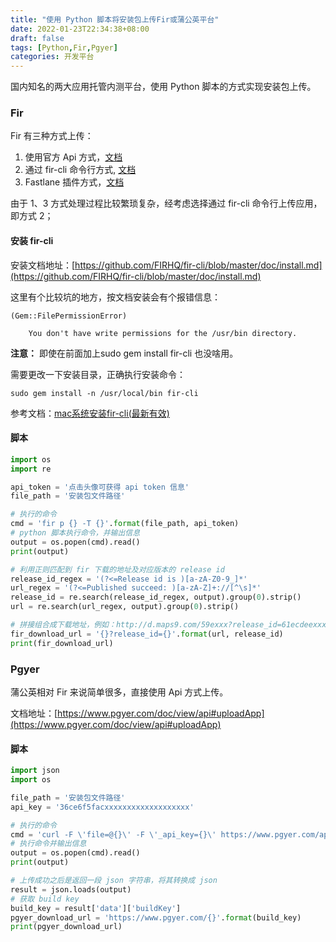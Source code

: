 ```yaml
---
title: "使用 Python 脚本将安装包上传Fir或蒲公英平台"
date: 2022-01-23T22:34:38+08:00
draft: false
tags: [Python,Fir,Pgyer]
categories: 开发平台
---
```


国内知名的两大应用托管内测平台，使用 Python 脚本的方式实现安装包上传。

### Fir

Fir 有三种方式上传：

1. 使用官方 Api 方式，[文档](https://www.betaqr.com/docs/publish)
2. 通过 fir-cli 命令行方式, [文档](https://github.com/FIRHQ/fir-cli/blob/master/README.md#%E6%96%87%E6%A1%A3)
3. Fastlane 插件方式，[文档](https://github.com/FIRHQ/fastlane-plugin-fir_cli)

由于 1、3 方式处理过程比较繁琐复杂，经考虑选择通过 fir-cli 命令行上传应用，即方式 2；

#### 安装 fir-cli

安装文档地址：[https://github.com/FIRHQ/fir-cli/blob/master/doc/install.md](https://github.com/FIRHQ/fir-cli/blob/master/doc/install.md)

这里有个比较坑的地方，按文档安装会有个报错信息：

```
(Gem::FilePermissionError)

    You don't have write permissions for the /usr/bin directory.
```

**注意：** 即使在前面加上sudo gem install fir-cli 也没啥用。

需要更改一下安装目录，正确执行安装命令：

```
sudo gem install -n /usr/local/bin fir-cli
```

参考文档：[mac系统安装fir-cli(最新有效)](https://www.jianshu.com/p/0b93a47b265c)

#### 脚本

```python
import os
import re

api_token = '点击头像可获得 api token 信息'
file_path = '安装包文件路径'

# 执行的命令
cmd = 'fir p {} -T {}'.format(file_path, api_token)
# python 脚本执行命令，并输出信息
output = os.popen(cmd).read()
print(output)

# 利用正则匹配到 fir 下载的地址及对应版本的 release id
release_id_regex = '(?<=Release id is )[a-zA-Z0-9_]*'
url_regex = '(?<=Published succeed: )[a-zA-Z]+://[^\s]*'
release_id = re.search(release_id_regex, output).group(0).strip()
url = re.search(url_regex, output).group(0).strip()

# 拼接组合成下载地址，例如：http://d.maps9.com/59exxx?release_id=61ecdeexxxxxxx
fir_download_url = '{}?release_id={}'.format(url, release_id)
print(fir_download_url)

```

### Pgyer

蒲公英相对 Fir 来说简单很多，直接使用 Api 方式上传。

文档地址：[https://www.pgyer.com/doc/view/api#uploadApp](https://www.pgyer.com/doc/view/api#uploadApp)

#### 脚本

```python
import json
import os

file_path = '安装包文件路径'
api_key = '36ce6f5facxxxxxxxxxxxxxxxxxxx'

# 执行的命令
cmd = 'curl -F \'file=@{}\' -F \'_api_key={}\' https://www.pgyer.com/apiv2/app/upload'.format(file_path, api_key)
# 执行命令并输出信息
output = os.popen(cmd).read()
print(output)

# 上传成功之后是返回一段 json 字符串，将其转换成 json
result = json.loads(output)
# 获取 build key
build_key = result['data']['buildKey']
pgyer_download_url = 'https://www.pgyer.com/{}'.format(build_key)
print(pgyer_download_url)
```


